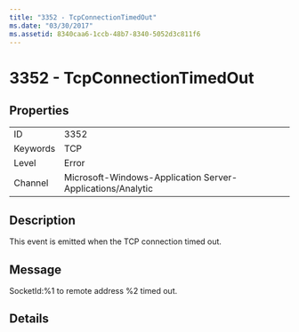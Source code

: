 ```yaml
---
title: "3352 - TcpConnectionTimedOut"
ms.date: "03/30/2017"
ms.assetid: 8340caa6-1ccb-48b7-8340-5052d3c811f6
---
```

# 3352 - TcpConnectionTimedOut
## Properties  
  
|||  
|-|-|  
|ID|3352|  
|Keywords|TCP|  
|Level|Error|  
|Channel|Microsoft-Windows-Application Server-Applications/Analytic|  
  
## Description  
 This event is emitted when the TCP connection timed out.  
  
## Message  
 SocketId:%1 to remote address %2 timed out.  
  
## Details
